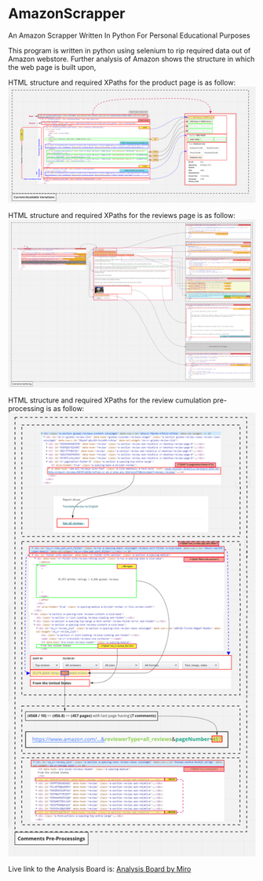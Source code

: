# AmazonScrapper
An Amazon Scrapper Written In Python For Personal Educational Purposes

This program is written in python using selenium to rip required data out of Amazon webstore.
Further analysis of Amazon shows the structure in which the web page is built upon,

HTML structure and required XPaths for the product page is as follow:
![Amazon Product Variations](/Images/Product_Variations.png)

HTML structure and required XPaths for the reviews page is as follow:
![Amazon Product Reviews](/Images/Comments_Gathering.png)

HTML structure and required XPaths for the review cumulation pre-processing is as follow:
![Amazon Product Reviews Pre-Processing](/Images/Pre-Processings.png)

Live link to the Analysis Board is:
[Analysis Board by Miro](https://miro.com/app/board/o9J_lTy4h6k=/)

